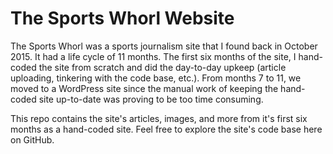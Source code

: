 # The Sports Whorl Website

The Sports Whorl was a sports journalism site that I found back in October 2015. It had a life cycle of 11 months. The first six months of the site, I hand-coded the site from scratch and did the day-to-day upkeep (article uploading, tinkering with the code base, etc.). From months 7 to 11, we moved to a WordPress site since the manual work of keeping the hand-coded site up-to-date was proving to be too time consuming.

This repo contains the site's articles, images, and more from it's first six months as a hand-coded site. Feel free to explore the site's code base here on GitHub.

